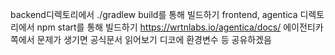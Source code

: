 backend디렉토리에서 ./gradlew build를 통해 빌드하기
frontend, agentica 디렉토리에서 npm start를 통해 빌드하기
https://wrtnlabs.io/agentica/docs/ 에이전티카쪽에서 문제가 생기면 공식문서 읽어보기
디코에 환경변수 등 공유하겠음
